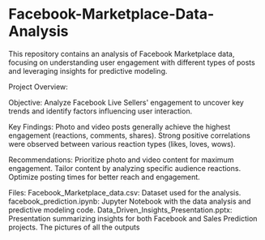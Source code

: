 # Facebook-Marketplace-Data-Analysis
This repository contains an analysis of Facebook Marketplace data, focusing on understanding user engagement with different types of posts and leveraging insights for predictive modeling.

Project Overview:

Objective: Analyze Facebook Live Sellers' engagement to uncover key trends and identify factors influencing user interaction.

Key Findings:
Photo and video posts generally achieve the highest engagement (reactions, comments, shares).
Strong positive correlations were observed between various reaction types (likes, loves, wows).

Recommendations:
Prioritize photo and video content for maximum engagement.
Tailor content by analyzing specific audience reactions.
Optimize posting times for better reach and engagement.

Files:
Facebook_Marketplace_data.csv: Dataset used for the analysis.
facebook_prediction.ipynb: Jupyter Notebook with the data analysis and predictive modeling code.
Data_Driven_Insights_Presentation.pptx: Presentation summarizing insights for both Facebook and Sales Prediction projects.
The pictures of all the outputs 

